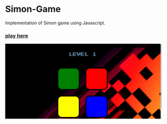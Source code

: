 # Simon-Game
Implementation of Simon game using Javascript.
### [play here](https://shsarv.github.io/Simon-Game/)

![live](https://raw.githubusercontent.com/shsarv/Simon-Game/master/resources/livegame.gif)
